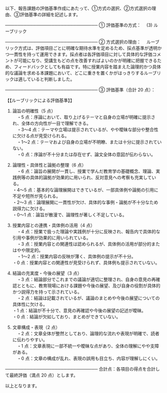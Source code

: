 以下、報告課題の評価基準作成にあたって、①方式の選択、②方式選択の理由、③評価基準の詳細を記述します。

──────────────────────────────
① 評価基準の方式：
　(3) ルーブリック

──────────────────────────────
② 方式選択の理由：
　ルーブリック方式は、評価項目ごとに明確な期待水準を定めるため、採点基準が透明かつ一貫性を持って運用できます。採点者は各評価項目に対して具体的な評価コメントが可能になり、受講生もどの点を改善すればよいのかが明確に把握できるため、フィードバックとしても有益です。特に授業内容を踏まえた論理的かつ具体的な議論を求める本課題において、どこに重きを置くかがはっきりするルーブリックは適していると判断しました。

──────────────────────────────
③ 評価基準（合計 20 点）：

【【ルーブリックによる評価基準】】

1. 論旨の明確性（5 点）  
　・5 点：序論において、取り上げるテーマと自身の立場が明確に提示され、全体の方向性が一目で理解できる。  
　・3～4 点：テーマや立場は提示されているが、やや曖昧な部分や整合性に欠ける点が見受けられる。  
　・1～2 点：テーマおよび自身の立場が不明瞭、または十分に提示されていない。  
　・0 点：序論が不十分または存在せず、論文全体の意図が伝わらない。

2. 論理性・具体性と論拠の整理（6 点）  
　・6 点：論旨の展開が一貫し、授業で学んだ教育学の基礎概念、理論、実践例等の具体的論拠が効果的に用いられ、反対意見への考察も充実している。  
	・4～5 点：基本的な論理展開はできているが、一部具体例や論拠の引用に不足や短所が見られる。  
	・2～3 点：論理展開に一貫性が欠け、具体的な事例・論拠が不十分なため説得力に欠ける。  
	・0～1 点：論旨が散漫で、論理性が著しく不足している。

3. 授業内容との連携・具体例の活用（4 点）  
　・4 点：授業で扱った理論や実践例が十分に反映され、報告内で具体的な引用や事例が効果的に用いられている。  
　・3 点：授業内容との関連性は認められるが、具体例の活用が部分的またはやや限定的。  
　・1～2 点：授業内容の反映が薄く、具体例の提示が不十分。  
	・0 点：授業内容との関連性が見受けられず、具体例も提示されていない。

4. 結論の充実度・今後の展望（3 点）  
　・3 点：結論部分でこれまでの議論が適切に整理され、自身の意見の再確認とともに、教育現場における課題や今後の展望、及び自身の役割が具体的かつ説得力を持って示されている。  
　・2 点：結論は記載されているが、議論のまとめや今後の展望についての具体性に欠ける。  
	・1 点：結論が不十分で、意見の再確認や今後の展望の記述が曖昧。  
	・0 点：結論が欠如しており、まとめができていない。

5. 文章構成・表現（2 点）  
　・2 点：文章全体が整然としており、論理的な流れや表現が明確で、読者に伝わりやすい。  
　・1 点：文章表現に一部不統一や曖昧な点があり、全体の理解にやや支障がある。  
 　・0 点：文章の構成が乱れ、表現の誤用も目立ち、内容が理解しにくい。

──────────────────────────────
合計点：各項目の得点を合計して最終評価（満点 20 点）とします。

以上となります。